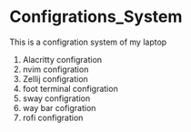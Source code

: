 # Configrations_System
This is a configration system of my laptop
1. Alacritty configration 
2. nvim configration 
3. Zellij configration 
4. foot terminal configration 
5. sway configration
6. way bar cofigration
7. rofi configration 
